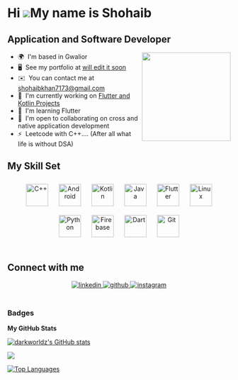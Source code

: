 Hi ![](https://user-images.githubusercontent.com/18350557/176309783-0785949b-9127-417c-8b55-ab5a4333674e.gif)My name is Shohaib
===============================================================================================================================

Application and Software Developer
----------------------------------
<img align='right' src="https://dutchartinstitute.eu/image/2023/3/12/783c5a18_74bc_6a18_f4ff_b4dcde2f53c5.gif%28%29%28FAC346B5DFC09BC9BCE2FAECC80728D9%29.gif" width="200">


* 🌍  I'm based in Gwalior
* 🖥️  See my portfolio at [will edit it soon](http://myapp.com)
* ✉️  You can contact me at [shohaibkhan7173@gmail.com](mailto:shohaibkhan7173@gmail.com)
* 🚀  I'm currently working on [Flutter and Kotlin Projects](http://myapp.com)
* 🧠  I'm learning Flutter
* 🤝  I'm open to collaborating on cross and native application development
* ⚡  Leetcode with C++.... (After all what life is without DSA)

## My Skill Set  





<div align="center">  
<a href="https://www.cplusplus.com/" target="_blank"><img style="margin: 10px" src="https://profilinator.rishav.dev/skills-assets/cplusplus-original.svg" alt="C++" height="50" /></a>  
<a href="https://www.android.com/intl/en_in/" target="_blank"><img style="margin: 10px" src="https://profilinator.rishav.dev/skills-assets/android-original-wordmark.svg" alt="Android" height="50" /></a>  
<a href="https://kotlinlang.org/" target="_blank"><img style="margin: 10px" src="https://profilinator.rishav.dev/skills-assets/kotlinlang-icon.svg" alt="Kotlin" height="50" /></a>  
<a href="https://www.java.com/" target="_blank"><img style="margin: 10px" src="https://profilinator.rishav.dev/skills-assets/java-original-wordmark.svg" alt="Java" height="50" /></a>  
<a href="https://flutter.dev/" target="_blank"><img style="margin: 10px" src="https://profilinator.rishav.dev/skills-assets/flutterio-icon.svg" alt="Flutter" height="50" /></a>  
<a href="https://www.linux.org/" target="_blank"><img style="margin: 10px" src="https://profilinator.rishav.dev/skills-assets/linux-original.svg" alt="Linux" height="50" /></a>  
<a href="https://www.python.org/" target="_blank"><img style="margin: 10px" src="https://profilinator.rishav.dev/skills-assets/python-original.svg" alt="Python" height="50" /></a>  
<a href="https://firebase.google.com/" target="_blank"><img style="margin: 10px" src="https://profilinator.rishav.dev/skills-assets/firebase.png" alt="Firebase" height="50" /></a>  
<a href="https://dart.dev/" target="_blank"><img style="margin: 10px" src="https://profilinator.rishav.dev/skills-assets/dartlang-icon.svg" alt="Dart" height="50" /></a>  
<a href="https://github.com/" target="_blank"><img style="margin: 10px" src="https://profilinator.rishav.dev/skills-assets/git-scm-icon.svg" alt="Git" height="50" /></a>  
</div>

</td><td valign="top" width="50%">



</td></tr></table>  

<br/>  


## Connect with me  
<div align="center">
<a href="https://linkedin.com/in/shohaibkhan" target="_blank">
<img src=https://img.shields.io/badge/linkedin-%231E77B5.svg?&style=for-the-badge&logo=linkedin&logoColor=white alt=linkedin style="margin-bottom: 5px;" />
</a>
<a href="https://github.com/darkworldz" target="_blank">
<img src=https://img.shields.io/badge/github-%2324292e.svg?&style=for-the-badge&logo=github&logoColor=white alt=github style="margin-bottom: 5px;" />
</a>
<a href="https://instagram.com/show_haib" target="_blank">
<img src=https://img.shields.io/badge/instagram-%23000000.svg?&style=for-the-badge&logo=instagram&logoColor=white alt=instagram style="margin-bottom: 5px;" />
</a>  
</div>  
  

<br/>  

### Badges

<b>My GitHub Stats</b>

<a href="http://www.github.com/darkworldz"><img src="https://github-readme-stats.vercel.app/api?username=darkworldz&show_icons=true&hide=&count_private=true&title_color=3382ed&text_color=ffffff&icon_color=22c55e&bg_color=181824&hide_border=true&show_icons=true" alt="darkworldz's GitHub stats" /></a>

<a href="http://www.github.com/darkworldz"><img src="https://github-readme-streak-stats.herokuapp.com/?user=darkworldz&stroke=ffffff&background=181824&ring=3382ed&fire=3382ed&currStreakNum=ffffff&currStreakLabel=3382ed&sideNums=ffffff&sideLabels=ffffff&dates=ffffff&hide_border=true" /></a>


<a href="https://github.com/darkworldz" align="left"><img src="https://github-readme-stats.vercel.app/api/top-langs/?username=darkworldz&langs_count=10&title_color=3382ed&text_color=ffffff&icon_color=22c55e&bg_color=181824&hide_border=true&locale=en&custom_title=Top%20%Languages" alt="Top Languages" /></a>
